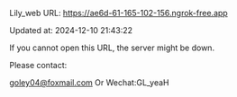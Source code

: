 Lily_web URL: https://ae6d-61-165-102-156.ngrok-free.app

Updated at: 2024-12-10 21:43:22

If you cannot open this URL, the server might be down.

Please contact: 

goley04@foxmail.com Or Wechat:GL_yeaH